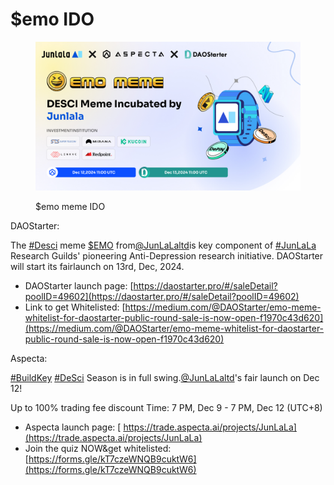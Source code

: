 # $emo IDO

<figure><img src="../../.gitbook/assets/img_v3_02ha_6c7bd4e2-2499-45ff-8973-ff34f7c9cf3h.jpg" alt=""><figcaption><p>$emo meme IDO</p></figcaption></figure>

DAOStarter:

The [#Desci](https://x.com/hashtag/Desci?src=hashtag_click) meme [$EMO](https://x.com/search?q=%24EMO\&src=cashtag_click) from[@JunLaLaltd](https://x.com/JunLaLaltd)is key component of [#JunLaLa](https://x.com/hashtag/JunLaLa?src=hashtag_click) Research Guilds' pioneering Anti-Depression research initiative. DAOStarter will start its fairlaunch on 13rd, Dec, 2024.

* DAOStarter launch page: [https://daostarter.pro/#/saleDetail?poolID=49602](https://daostarter.pro/#/saleDetail?poolID=49602)
* Link to get Whitelisted: [https://medium.com/@DAOStarter/emo-meme-whitelist-for-daostarter-public-round-sale-is-now-open-f1970c43d620](https://medium.com/@DAOStarter/emo-meme-whitelist-for-daostarter-public-round-sale-is-now-open-f1970c43d620)

Aspecta:

[#BuildKey](https://x.com/hashtag/BuildKey?src=hashtag_click) [#DeSci](https://x.com/hashtag/DeSci?src=hashtag_click) Season is in full swing.[@JunLaLaltd](https://x.com/JunLaLaltd)'s fair launch on Dec 12!

Up to 100% trading fee discount Time: 7 PM, Dec 9 - 7 PM, Dec 12 (UTC+8)&#x20;

* Aspecta launch page: [
  https://trade.aspecta.ai/projects/JunLaLa](https://trade.aspecta.ai/projects/JunLaLa)
* Join the quiz NOW\&get whitelisted: [https://forms.gle/kT7czeWNQB9cuktW6](https://forms.gle/kT7czeWNQB9cuktW6)
